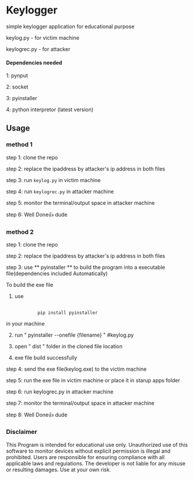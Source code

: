 
# Keylogger

simple keylogger application for educational purpose

keylog.py    -  for victim machine

keylogrec.py -  for attacker

#### Dependencies needed

1: pynput

2: socket

3: pyinstaller

4: python interpretor (latest version)

## Usage
### method 1

step 1: clone the repo 

step 2: replace the ipaddress by attacker's ip address in both files

step 3: run `keylog.py` in victim machine

step 4: run `keylogrec.py` in attacker machine

step 5: monitor the terminal/output space in attacker machine

step 6: Well Done👍 dude


### method 2

step 1: clone the repo 

step 2: replace the ipaddress by attacker's ip address in both files

step 3: use ** pyinstaller ** to build the program into a executable file(dependencies included Automatically)

To build the exe file

1. use  
##
                pip install pyinstaller
in your machine

2. run "  pyinstaller --onefile {filename} "  #keylog.py

3. open " dist " folder in the cloned file location

4. exe file build successfully

step 4: send the exe file(keylog.exe) to the victim machine

step 5: run the exe file in victim machine or place it in starup apps folder 

step 6: run keylogrec.py in attacker machine

step 7: monitor the terminal/output space in attacker machine

step 8: Well Done👍 dude


### Disclaimer

This Program is intended for educational use only. Unauthorized use of this software to monitor devices without explicit permission is illegal and prohibited. Users are responsible for ensuring compliance with all applicable laws and regulations. The developer is not liable for any misuse or resulting damages. Use at your own risk.

